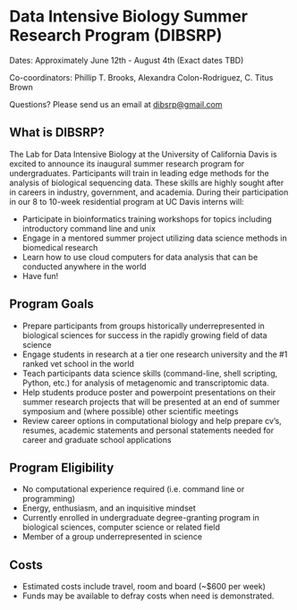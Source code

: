 # Data Intensive Biology Summer Research Program (DIBSRP) 

Dates: Approximately June 12th - August 4th (Exact dates TBD)

Co-coordinators: Phillip T. Brooks, Alexandra Colon-Rodriguez, C. Titus Brown

Questions? Please send us an email at [dibsrp@gmail.com](mailto:dibsrp@gmail.com)

## What is DIBSRP? 

The Lab for Data Intensive Biology at the University of California Davis is excited to announce its inaugural summer research program for undergraduates. Participants will train in leading edge methods for the analysis of biological sequencing data. These skills are highly sought after in careers in industry, government, and academia. During their participation in our 8 to 10-week residential program at UC Davis interns will:

- Participate in bioinformatics training workshops for topics including introductory command line and unix
- Engage in a mentored summer project utilizing data science methods in biomedical research
- Learn how to use cloud computers for data analysis that can be conducted anywhere in the world
- Have fun!

## Program Goals

- Prepare participants from groups historically underrepresented in biological sciences for success in the rapidly growing field of data science
- Engage students in research at a tier one research university and the #1 ranked vet school in the world
- Teach participants data science skills (command-line, shell scripting, Python, etc.) for analysis of metagenomic and transcriptomic data.
- Help students produce poster and powerpoint presentations on their summer research projects that will be presented at an end of summer symposium and (where possible) other scientific meetings
- Review career options in computational biology and help prepare cv’s, resumes, academic statements and personal statements needed for career and graduate school applications

## Program Eligibility 

- No computational experience required (i.e. command line or programming)
- Energy, enthusiasm, and an inquisitive mindset
- Currently enrolled in undergraduate degree-granting program in biological sciences, computer science or related field
- Member of a group underrepresented in science

## Costs

- Estimated costs include travel, room and board (~$600 per week)
- Funds may be available to defray costs when need is demonstrated.
